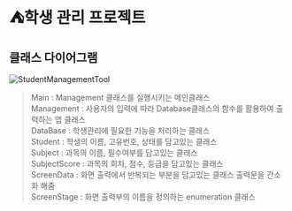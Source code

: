 # ⛺학생 관리 프로젝트
## 클래스 다이어그램
![StudentManagementTool](https://github.com/KIM-TABLE-NEXT/StudentManagementTool/assets/54929479/f11a071e-0386-451b-a11a-1f18648d96f3)

>Main : Management 클래스를 실행시키는 메인클래스  
>Management : 사용자의 입력에 따라 Database클래스의 함수를 활용하여 출력하는 앱 클래스  
>DataBase : 학생관리에 필요한 기능을 처리하는 클래스  
>Student : 학생의 이름, 고유번호, 상태를 담고있는 클래스  
>Subject : 과목의 이름, 필수여부를 담고있는 클래스  
>SubjectScore : 과목의 회차, 점수, 등급을 담고있는 클래스  
>ScreenData : 화면 출력에서 반복되는 부분을 담고있는 클래스 출력문을 간소화 해줌  
>ScreenStage : 화면 출력부의 이름을 정의하는 enumeration 클래스  

